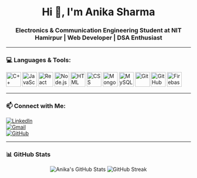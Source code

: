 <h1 align="center">Hi 👋, I'm Anika Sharma</h1>
<h3 align="center">Electronics & Communication Engineering Student at NIT Hamirpur | Web Developer | DSA Enthusiast</h3>

---

### 💻 Languages & Tools:

<p align="left">
  <img src="https://cdn.jsdelivr.net/gh/devicons/devicon/icons/cplusplus/cplusplus-original.svg" title="C++" alt="C++" width="40" height="40"/>
  <img src="https://cdn.jsdelivr.net/gh/devicons/devicon/icons/javascript/javascript-original.svg" title="JavaScript" alt="JavaScript" width="40" height="40"/>
  <img src="https://cdn.jsdelivr.net/gh/devicons/devicon/icons/react/react-original.svg" title="React" alt="React" width="40" height="40"/>
  <img src="https://cdn.jsdelivr.net/gh/devicons/devicon/icons/nodejs/nodejs-original.svg" title="Node.js" alt="Node.js" width="40" height="40"/>
  <img src="https://cdn.jsdelivr.net/gh/devicons/devicon/icons/html5/html5-original.svg" title="HTML5" alt="HTML" width="40" height="40"/>
  <img src="https://cdn.jsdelivr.net/gh/devicons/devicon/icons/css3/css3-original.svg" title="CSS3" alt="CSS" width="40" height="40"/>
  <img src="https://cdn.jsdelivr.net/gh/devicons/devicon/icons/mongodb/mongodb-original.svg" title="MongoDB" alt="MongoDB" width="40" height="40"/>
  <img src="https://cdn.jsdelivr.net/gh/devicons/devicon/icons/mysql/mysql-original.svg" title="MySQL" alt="MySQL" width="40" height="40"/>
  <img src="https://cdn.jsdelivr.net/gh/devicons/devicon/icons/git/git-original.svg" title="Git" alt="Git" width="40" height="40"/>
  <img src="https://cdn.jsdelivr.net/gh/devicons/devicon/icons/github/github-original.svg" title="GitHub" alt="GitHub" width="40" height="40"/>
  <img src="https://cdn.jsdelivr.net/gh/devicons/devicon/icons/firebase/firebase-plain.svg" title="Firebase" alt="Firebase" width="40" height="40"/>
</p>

---

### 📫 Connect with Me:

[![LinkedIn](https://img.shields.io/badge/-LinkedIn-blue?style=for-the-badge&logo=Linkedin&logoColor=white)](https://linkedin.com/in/anika253)  
[![Gmail](https://img.shields.io/badge/-Gmail-D14836?style=for-the-badge&logo=Gmail&logoColor=white)](mailto:22bec020@nith.ac.in)  
[![GitHub](https://img.shields.io/badge/-GitHub-black?style=for-the-badge&logo=GitHub&logoColor=white)](https://github.com/anika253)

---

### 📊 GitHub Stats

<p align="center">
  <img src="https://github-readme-stats.vercel.app/api?username=anika253&show_icons=true&theme=tokyonight" alt="Anika's GitHub Stats" />
  <img src="https://github-readme-streak-stats.herokuapp.com/?user=anika253&theme=tokyonight" alt="GitHub Streak" />
</p>
